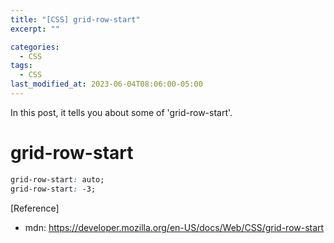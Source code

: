 ```yaml
---
title: "[CSS] grid-row-start"
excerpt: ""

categories:
  - CSS
tags:
  - CSS
last_modified_at: 2023-06-04T08:06:00-05:00
---
```


In this post, it tells you about some of 'grid-row-start'.

# grid-row-start

```css
grid-row-start: auto;
grid-row-start: -3;
```

[Reference]

- mdn: <https://developer.mozilla.org/en-US/docs/Web/CSS/grid-row-start>
